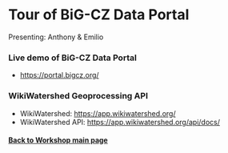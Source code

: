 # Tour of BiG-CZ Data Portal
Presenting: Anthony & Emilio

### Live demo of BiG-CZ Data Portal
* https://portal.bigcz.org/

### WikiWatershed Geoprocessing API
* WikiWatershed: https://app.wikiwatershed.org/
* WikiWatershed API: https://app.wikiwatershed.org/api/docs/





#### [Back to Workshop main page](https://github.com/BiG-CZ/bigcz_wshp2017/blob/master/README.md)
